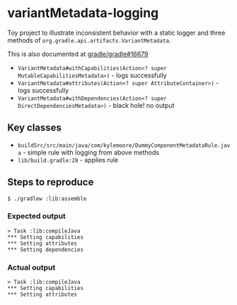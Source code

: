 # variantMetadata-logging

Toy project to illustrate inconsistent behavior with a static logger and three methods of `org.gradle.api.artifacts.VariantMetadata`.

This is also documented at [gradle/gradle#16679](https://github.com/gradle/gradle/issues/16679)

* `VariantMetadata#withCapabilities(Action<? super MutableCapabilitiesMetadata>)` - logs successfully
* `VariantMetadata#attributes(Action<? super AttributeContainer>)` - logs successfully
* `VariantMetadata#withDependencies(Action<? super DirectDependenciesMetadata>)` - black hole! no output

## Key classes
* `buildSrc/src/main/java/com/kylemoore/DummyComponentMetadataRule.java` - simple rule with logging from above methods
* `lib/build.gradle:28` - applies rule

## Steps to reproduce

`$ ./gradlew :lib:assemble`

### Expected output
```
> Task :lib:compileJava
*** Setting capabilities
*** Setting attributes
*** Setting dependencies
```

### Actual output
```
> Task :lib:compileJava
*** Setting capabilities
*** Setting attributes
```
